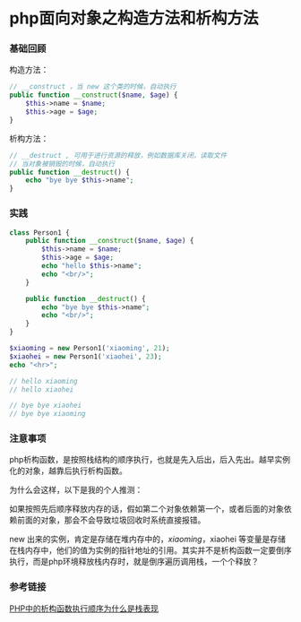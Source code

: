 # php面向对象之构造方法和析构方法

### 基础回顾

构造方法：
``` php
// __construct ，当 new 这个类的时候，自动执行
public function __construct($name, $age) {
    $this->name = $name;
    $this->age = $age;
}
```
析构方法：
``` php
// __destruct , 可用于进行资源的释放，例如数据库关闭，读取文件
// 当对象被销毁的时候，自动执行
public function __destruct() {
    echo "bye bye $this->name";
}
```

### 实践
``` php
class Person1 {
    public function __construct($name, $age) {
        $this->name = $name;
        $this->age = $age;
        echo "hello $this->name";    
        echo "<br/>";    
    }

    public function __destruct() {        
        echo "bye bye $this->name";   
        echo "<br/>";        
    }
}

$xiaoming = new Person1('xiaoming', 21);
$xiaohei = new Person1('xiaohei', 23);
echo "<hr>";

// hello xiaoming
// hello xiaohei

// bye bye xiaohei
// bye bye xiaoming
```

### 注意事项

php析构函数，是按照栈结构的顺序执行，也就是先入后出，后入先出。越早实例化的对象，越靠后执行析构函数。

为什么会这样，以下是我的个人推测：

如果按照先后顺序释放内存的话，假如第二个对象依赖第一个，或者后面的对象依赖前面的对象，那会不会导致垃圾回收时系统直接报错。

new 出来的实例，肯定是存储在堆内存中的，$xiaoming，$xiaohei 等变量是存储在栈内存中，他们的值为实例的指针地址的引用。其实并不是析构函数一定要倒序执行，而是php环境释放栈内存时，就是倒序遍历调用栈，一个个释放？

### 参考链接

[PHP中的析构函数执行顺序为什么是栈表现](https://segmentfault.com/q/1010000015973947/a-1020000015988115)
